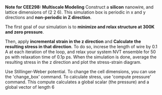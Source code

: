 **Note for CEE298: Multiscale Modeling**
Construct a **silicon** nanowire, and lattice dimensions of (2 2 6). This simulation box is periodic in x and y directions and **non-periodic in Z direction**.

The first goal of our simulation is to **minimize and relax structure at 300K and zero pressure**. 

Then, apply **incremental strain  in the z direction** and **Calculate the resulting stress in that direction**. To do so, increse the length of wire by 0.1 A at each 
iteration of the loop, and relax your system NVT ensemble for 50 ps with relaxation time of 0.1p ps. When the simulation is done, average the resulting stress in the z 
direction and plot the stress-strain diagram.

Use Stillinger-Weber potential. To change the cell dimensions, you can use the 'change_box' command. To calculate stress, use 'compute pressure' command. This compute
calculates a global scalar (the pressure) and a global vector of length 6
